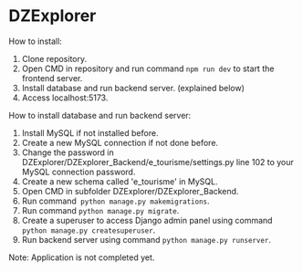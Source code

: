 # DZExplorer

How to install:
  1) Clone repository.
  2) Open CMD in repository and run command `npm run dev` to start the frontend server.
  3) Install database and run backend server. (explained below)
  4) Access localhost:5173.

How to install database and run backend server:
  1) Install MySQL if not installed before.
  2) Create a new MySQL connection if not done before.
  3) Change the password in DZExplorer/DZExplorer_Backend/e_tourisme/settings.py line 102 to your MySQL connection password.
  4) Create a new schema called 'e_tourisme' in MySQL.
  5) Open CMD in subfolder DZExplorer/DZExplorer_Backend.
  6) Run command` python manage.py makemigrations`.
  7) Run command `python manage.py migrate`.
  8) Create a superuser to access Django admin panel using command `python manage.py createsuperuser`.
  9) Run backend server using command `python manage.py runserver`. 

Note: Application is not completed yet.
